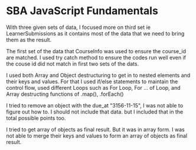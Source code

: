 # SBA JavaScript Fundamentals
With three given sets of data, I focused more on third set ie LearnerSubmissions as it contains most of the data that we need to bring them as the result. 

The first set of the data that CourseInfo was used to ensure the course_id are matched. I used try catch method to ensure the codes run well even if the couse id did not match in first two sets of the dats.

I used both Array and Object destructuring to get in to nested elements and their keys and values. For that I used if/else statements to maintain the control flow, used different Loops such as For Loop, For ... of Loop, and Array destructing functions of .map(), .forEach()


I tried to remove an object with the due_at "3156-11-15", I was not able to figure out how to. I should not include that data. but I included that in the total possible points too.

I tried to get array of objects as final result. But it was in array form. I was not able to merge their keys and values to form an array of objects as final result.
